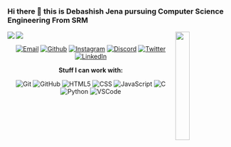 ### Hi there 👋 this is Debashish Jena pursuing Computer Science Engineering From SRM
<img src="https://github-readme-stats.vercel.app/api?username=coder-ashish&&show_icons=true&title_color=2D93AD&icon_color=DBD56E&text_color=88AB75&bg_color=0a0c10" img align="left"> 
 <img src="https://github-readme-stats.vercel.app/api/top-langs/?username=coder-ashish&show_icons=true&title_color=2D93AD&icon_color=DBD56E&text_color=88AB75&bg_color=0a0c10">
 
<img src="https://c.tenor.com/fTsMb0emFWEAAAAi/together-we-can-protect-our-election-system-from-cyber-attack-vrl.gif" img align="right" width=25% height=25% >

<center>
 
[![Email](https://img.shields.io/badge/-EMAIL-719FB0?style=for-the-badge&logo=gmail&logoColor=white)](mailto:debashish8280@gmail.com?subject=[GitHub])
[![Github](https://img.shields.io/badge/github-689683.svg?style=for-the-badge&logo=github)](https://www.github.com/coder-ashish)
[![Instagram](https://img.shields.io/badge/instagram-d18eb3.svg?style=for-the-badge&logo=instagram&logoColor=white)](https://www.instagram.com/merciless_ashish)
[![Discord](https://img.shields.io/badge/discord-726A95.svg?style=for-the-badge&logo=discord&logoColor=white)](https://discord.com/channels/Merciless_Ashish#7660)
[![Twitter](https://img.shields.io/badge/twitter-689683.svg?style=for-the-badge&logo=twitter&logoColor=white)](https://twitter.com/Merciless_Ashis)
[![LinkedIn](https://img.shields.io/badge/-LINKEDIN-864879?style=for-the-badge&logo=linkedin&logoColor=white)](https://www.linkedin.com/in/debashish-jena-94647016b/)
 
**Stuff I can work with:**
 
![Git](https://img.shields.io/badge/-Git-000?&logo=git)
![GitHub](https://img.shields.io/badge/-GitHub-000000?&logo=github)
![HTML5](https://img.shields.io/badge/-HTML5-000?&logo=html5)
![CSS](https://img.shields.io/badge/-CSS-000?&logo=css3&logoColor=1572B6)
![JavaScript](https://img.shields.io/badge/-JavaScript-000000?&logo=javascript)
![C](https://img.shields.io/badge/-C-000000?style=flat&logo=C)
![Python](https://img.shields.io/badge/-Python-000000?style=flat&logo=python)
![VSCode](https://img.shields.io/badge/-VSCode-000?&logo=Visual%20Studio%20Code&logoColor=007ACC)

</center>

